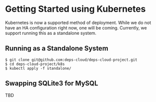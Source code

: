 # Getting Started using Kubernetes

Kubernetes is now a supported method of deployment.
While we do not have an HA configuration right now, one will be coming.
Currently, we support running this as a standalone system.

## Running as a Standalone System

```
$ git clone git@github.com:deps-cloud/deps-cloud-project.git
$ cd deps-cloud-project/k8s
$ kubectl apply -f standalone/
```

## Swapping SQLite3 for MySQL

TBD
